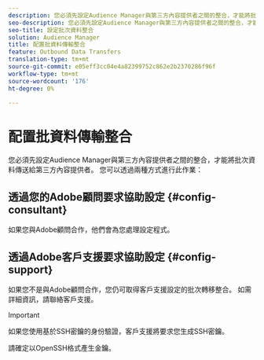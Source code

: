 ```yaml
---
description: 您必須先設定Audience Manager與第三方內容提供者之間的整合，才能將批次資料傳送給第三方內容提供者。
seo-description: 您必須先設定Audience Manager與第三方內容提供者之間的整合，才能將批次資料傳送給第三方內容提供者。
seo-title: 設定批次資料整合
solution: Audience Manager
title: 配置批資料傳輸整合
feature: Outbound Data Transfers
translation-type: tm+mt
source-git-commit: e05eff3cc04e4a82399752c862e2b2370286f96f
workflow-type: tm+mt
source-wordcount: '176'
ht-degree: 0%

---
```



# 配置批資料傳輸整合

您必須先設定Audience Manager與第三方內容提供者之間的整合，才能將批次資料傳送給第三方內容提供者。 您可以透過兩種方式進行此作業：

## 透過您的Adobe顧問要求協助設定 {#config-consultant}

如果您與Adobe顧問合作，他們會為您處理設定程式。

## 透過Adobe客戶支援要求協助設定 {#config-support}

如果您不是與Adobe顧問合作，您仍可取得客戶支援設定的批次轉移整合。 如需詳細資訊，請聯絡客戶支援。

>[!IMPORTANT]
>
>如果您使用基於SSH密鑰的身份驗證，客戶支援將要求您生成SSH密鑰。
>
> 請確定以OpenSSH格式產生金鑰。